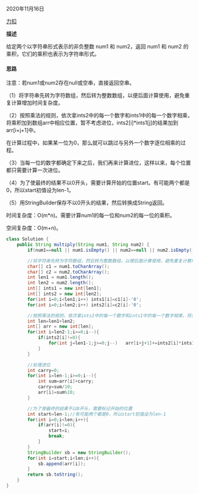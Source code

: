 2020年11月16日

[力扣](https://leetcode-cn.com/problems/multiply-strings/submissions/)

**描述**

给定两个以字符串形式表示的非负整数 num1 和 num2，返回 num1 和 num2 的乘积，它们的乘积也表示为字符串形式。

#### 思路

注意：若num1或num2存在null或空串，直接返回空串。

（1）将字符串先转为字符数组，然后转为整数数组，以便后面计算使用，避免重复计算增加时间复杂度。

（2）按照乘法的规则，依次拿ints2中的每一个数字和ints1中的每一个数字相乘，将乘积加到数组arr中相应位置，暂不考虑进位，ints2[i]*ints1[j]的结果加到arr[i+j+1]中。

在计算过程中，如果某一位为0，那么就可以跳过与另外一个数字逐位相乘的过程。

（3）当每一位的数字都确定下来之后，我们再来计算进位，这样以来，每个位置都只需要计算一次进位。

（4）为了使最终的结果不以0开头，需要计算开始的位置start。有可能两个都是0，所以start初值设为len-1。

（5）用StringBuilder保存不以0开头的结果，然后转换成String返回。


时间复杂度：O(m*n)。需要计算num1的每一位和num2的每一位的乘积。

空间复杂度：O(m+n)。

```java
class Solution {
    public String multiply(String num1, String num2) {
        if(num1==null || num1.isEmpty() || num2==null || num2.isEmpty())  return "";

        //将字符串先转为字符数组，然后转为整数数组，以便后面计算使用，避免重复计算增加时间复杂度
        char[] c1 = num1.toCharArray();
        char[] c2 = num2.toCharArray();
        int len1 = num1.length();
        int len2 = num2.length();
        int[] ints1 = new int[len1];
        int[] ints2 = new int[len2];
        for(int i=0;i<len1;i++) ints1[i]=c1[i]-'0';
        for(int i=0;i<len2;i++) ints2[i]=c2[i]-'0';

        //按照乘法的规则，依次拿ints2中的每一个数字和ints1中的每一个数字相乘，将乘积存入数组arr中相应位置，暂不考虑进位
        int len=len1+len2;
        int[] arr = new int[len];
        for(int i=len2-1;i>=0;i--){
            if(ints2[i]!=0){
                for(int j=len1-1;j>=0;j--)   arr[i+j+1]+=ints2[i]*ints1[j];
            }
        }

        //处理进位
        int carry=0;
        for(int i=len-1;i>=0;i--){
            int sum=arr[i]+carry;
            carry=sum/10;
            arr[i]=sum%10;
        }

        //为了使最终的结果不以0开头，需要标记开始的位置
        int start=len-1;//有可能两个都是0，所以start初值设为len-1
        for(int i=0;i<len;i++){
            if(arr[i]!=0){
                start=i;
                break;
            }
        }
        StringBuilder sb = new StringBuilder();
        for(int i=start;i<len;i++){
            sb.append(arr[i]);
        }
        return sb.toString();
    }
}
```
